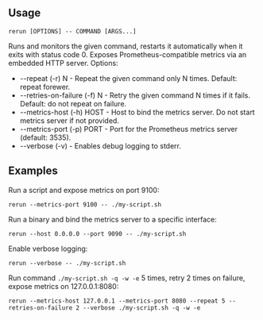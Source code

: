 Usage
-----

```
rerun [OPTIONS] -- COMMAND [ARGS...]
````

Runs and monitors the given command, restarts it automatically when it exits with status code 0. Exposes Prometheus-compatible metrics via an embedded HTTP server.
Options:
* --repeat (-r) N - Repeat the given command only N times. Default: repeat forewer.
* --retries-on-failure (-f) N - Retry the given command N times if it fails. Default: do not repeat on failure.
* --metrics-host (-h) HOST - Host to bind the metrics server. Do not start metrics server if not provided.
* --metrics-port (-p) PORT - Port for the Prometheus metrics server (default: 3535).
* --verbose (-v) - Enables debug logging to stderr.

Examples
--------

Run a script and expose metrics on port 9100:
```
rerun --metrics-port 9100 -- ./my-script.sh
```
Run a binary and bind the metrics server to a specific interface:
```
rerun --host 0.0.0.0 --port 9090 -- ./my-script.sh
```
Enable verbose logging:
```
rerun --verbose -- ./my-script.sh
```
Run command `./my-script.sh -q -w -e` 5 times, retry 2 times on failure, expose metrics on 127.0.0.1:8080:
```
rerun --metrics-host 127.0.0.1 --metrics-port 8080 --repeat 5 --retries-on-failure 2 --verbose ./my-script.sh -q -w -e
```
